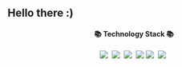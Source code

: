 ## Hello there :) 

<!-- [![onAuspicious's github stats](https://github-readme-stats.vercel.app/api?username=onAuspicious&theme=graywhite)](https://github.com/anuraghazra/github-readme-stats) -->
<!-- [![Top Langs](https://github-readme-stats.vercel.app/api/top-langs/?username=onAuspicious&theme=graywhite)](https://github.com/anuraghazra/github-readme-stats) -->

<h4 align="center">📚 Technology Stack 📚</h4> 
<p align="center">
  <img src="https://img.shields.io/badge/-JAVA-orange"/>&nbsp
  <img src="https://img.shields.io/badge/-Spring-yellow"/>&nbsp
  <img src="https://img.shields.io/badge/-SpringBoot-navy"/>&nbsp
  <img src="https://img.shields.io/badge/-JPA-blue"/>
  <img src="https://img.shields.io/badge/-MySQL-blue"/>&nbsp
  <img src="https://img.shields.io/badge/-AWS-black"/>&nbsp
 </p>


<!-- [![Solved.ac프로필](http://mazassumnida.wtf/api/v2/generate_badge?boj=wotj7687)](https://solved.ac/wotj7687) -->


<!-- 2021/02/07 집을 보러 서울에 다녀왔습니다. 사회초년생의 현실은 정말 녹록치 않다는걸 느꼈읍니다.. TT -->
